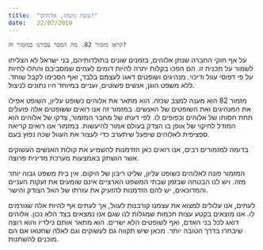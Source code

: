 ```yaml
---
title:  "עשה משהו, אלוהים!"
date:   22/07/2019
---
```


`קראו מזמור 82. מה המסר עבורנו במזמור זה?`

על אף חוקי החברה שנתן אלוהים, בזמנים שונים בתולדותיהם, בני ישראל לא הצליחו לשמור על תכנית זו.  הם הפכו בקלות יתרה להיות דומים לעמים שמסביבם והחלו לחיות על פי דפוסי עוול ודיכוי. מנהיגים ושופטים דאגו לעצמם בלבד, ואף הסכימו לקבל שוחד. ללא משפט הוגן, אנשים פשוטים, ועניים במיוחד היו נתונים לניצול. 

מזמור 82 הוא מענה למצב שכזה. הוא מתאר את אלוהים כשופט עליון, השופט אפילו את המנהיגים ואת השופטים של האנשים. במזמור זה אנו רואים ששופטים אלה פועלים תחת חסותו של אלוהים וכפופים לו. לפי דעתו של מחבר המזמור, צדקו של אלוהים הוא המודל לחיקוי של אופן בו הצדק בעולם אמור להיעשות. במזמור אנו רואים קריאה ספציפית לאלוהים שיפעל שיתערב כדי לעצור את העוול שכה נפוץ בעם. 

בדומה למזמורים רבים, אנו רואים כאן הזדמנות להשמיע את קולות האנשים העשוקים אשר הושתק באמצעות מערכת מדינית פרוצה. 

המזמור פונה לאלוהים כשופט עליון, שליט ריבון של היקום. אין בית משפט גבוה יותר מזה. ויש לנו הבטחה שבזמן שבתי המשפט הארציים אינם שומעים את זעקות העניים והמדוכאים, יש להם הזדמנות להזעיק את עזרתו של האל הצודק והישר. 

לעתים, אנו עלולים למצוא את עצמנו קורבנות לעוול, אך לעתים אף להיות אלה שגורמים לו. אנו מוצאים בקטע עצות חכמות שמגלות לנו שגם אנו נמצאים בצד הלא נכון. אלוהים דואג לכל בני האדם, ואף לשופטים הלא ישרים. הוא מתאר אותם כילדיו והוא רוצה שיבחרו בדרך הטובה יותר. מכאן שיש תקווה גם לעשוקים וגם לאלה שחטאו אם הם מוכנים להשתנות.